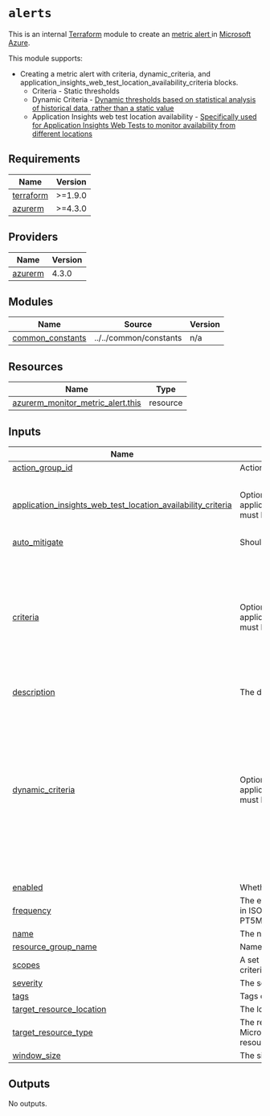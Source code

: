 <!-- BEGIN_TF_DOCS -->

# `alerts`

This is an internal [Terraform](https://www.terraform.io/) module to create an [metric alert ](https://learn.microsoft.com/en-us/azure/azure-monitor/alerts/alerts-types#metric-alerts) in [Microsoft Azure](https://azure.microsoft.com/en-us).

This module supports:

- Creating a metric alert with criteria, dynamic_criteria, and application_insights_web_test_location_availability_criteria blocks.
  - Criteria - Static thresholds
  - Dynamic Criteria - [Dynamic thresholds based on statistical analysis of historical data, rather than a static value](https://learn.microsoft.com/en-us/azure/azure-monitor/alerts/alerts-dynamic-thresholds)
  - Application Insights web test location availability - [Specifically used for Application Insights Web Tests to monitor availability from different locations](https://learn.microsoft.com/en-us/azure/azure-monitor/app/availability?tabs=standard#availability-alerts)

## Requirements

| Name                                                                     | Version |
| ------------------------------------------------------------------------ | ------- |
| <a name="requirement_terraform"></a> [terraform](#requirement_terraform) | >=1.9.0 |
| <a name="requirement_azurerm"></a> [azurerm](#requirement_azurerm)       | >=4.3.0 |

## Providers

| Name                                                         | Version |
| ------------------------------------------------------------ | ------- |
| <a name="provider_azurerm"></a> [azurerm](#provider_azurerm) | 4.3.0   |

## Modules

| Name                                                                                | Source                 | Version |
| ----------------------------------------------------------------------------------- | ---------------------- | ------- |
| <a name="module_common_constants"></a> [common_constants](#module_common_constants) | ../../common/constants | n/a     |

## Resources

| Name                                                                                                                                      | Type     |
| ----------------------------------------------------------------------------------------------------------------------------------------- | -------- |
| [azurerm_monitor_metric_alert.this](https://registry.terraform.io/providers/hashicorp/azurerm/latest/docs/resources/monitor_metric_alert) | resource |

## Inputs

| Name                                                                                                                                                                                                                  | Description                                                                                                                                                     | Type                                                                                                                                                                                                                                                                                                                                                                                                                                         | Default  | Required |
| --------------------------------------------------------------------------------------------------------------------------------------------------------------------------------------------------------------------- | --------------------------------------------------------------------------------------------------------------------------------------------------------------- | -------------------------------------------------------------------------------------------------------------------------------------------------------------------------------------------------------------------------------------------------------------------------------------------------------------------------------------------------------------------------------------------------------------------------------------------- | -------- | :------: |
| <a name="input_action_group_id"></a> [action_group_id](#input_action_group_id)                                                                                                                                        | Action group ID                                                                                                                                                 | `string`                                                                                                                                                                                                                                                                                                                                                                                                                                     | n/a      |   yes    |
| <a name="input_application_insights_web_test_location_availability_criteria"></a> [application_insights_web_test_location_availability_criteria](#input_application_insights_web_test_location_availability_criteria) | Optional but one of either criteria, dynamic_criteria or application_insights_web_test_location_availability_criteria must be specified                         | <pre>list(object({<br/> web_test_id = string<br/> component_id = string<br/> failed_location_count = number<br/> }))</pre>                                                                                                                                                                                                                                                                                                                   | `[]`     |    no    |
| <a name="input_auto_mitigate"></a> [auto_mitigate](#input_auto_mitigate)                                                                                                                                              | Should the alerts in this Metric Alert be auto resolved?                                                                                                        | `bool`                                                                                                                                                                                                                                                                                                                                                                                                                                       | `true`   |    no    |
| <a name="input_criteria"></a> [criteria](#input_criteria)                                                                                                                                                             | Optional but one of either criteria, dynamic_criteria or application_insights_web_test_location_availability_criteria must be specified                         | <pre>list(object({<br/> metric_namespace = string<br/> metric_name = string<br/> aggregation = string<br/> operator = string<br/> threshold = number<br/> dimension = optional(object({<br/> name = string<br/> operator = string<br/> values = list(string)<br/> }))<br/> }))</pre>                                                                                                                                                         | `[]`     |    no    |
| <a name="input_description"></a> [description](#input_description)                                                                                                                                                    | The description of the metric alert                                                                                                                             | `string`                                                                                                                                                                                                                                                                                                                                                                                                                                     | `null`   |    no    |
| <a name="input_dynamic_criteria"></a> [dynamic_criteria](#input_dynamic_criteria)                                                                                                                                     | Optional but one of either criteria, dynamic_criteria or application_insights_web_test_location_availability_criteria must be specified                         | <pre>list(object({<br/> metric_namespace = string<br/> metric_name = string<br/> aggregation = string<br/> operator = string<br/> alert_sensitivity = string<br/> evaluation_total_count = number<br/> evaluation_failure_count = number<br/> ignore_data_before = string<br/> skip_metric_validation = bool<br/> dimension = optional(object({<br/> name = string<br/> operator = string<br/> values = list(string)<br/> }))<br/> }))</pre> | `[]`     |    no    |
| <a name="input_enabled"></a> [enabled](#input_enabled)                                                                                                                                                                | Whether the alert is enabled                                                                                                                                    | `bool`                                                                                                                                                                                                                                                                                                                                                                                                                                       | `true`   |    no    |
| <a name="input_frequency"></a> [frequency](#input_frequency)                                                                                                                                                          | The evaluation frequency of this Metric Alert, represented in ISO 8601 duration format. Possible values are PT1M, PT5M, PT15M, PT30M and PT1H. Defaults to PT1M | `string`                                                                                                                                                                                                                                                                                                                                                                                                                                     | `"PT1M"` |    no    |
| <a name="input_name"></a> [name](#input_name)                                                                                                                                                                         | The name of the metric alert                                                                                                                                    | `string`                                                                                                                                                                                                                                                                                                                                                                                                                                     | n/a      |   yes    |
| <a name="input_resource_group_name"></a> [resource_group_name](#input_resource_group_name)                                                                                                                            | Name of the resource group                                                                                                                                      | `string`                                                                                                                                                                                                                                                                                                                                                                                                                                     | n/a      |   yes    |
| <a name="input_scopes"></a> [scopes](#input_scopes)                                                                                                                                                                   | A set of strings of resource IDs at which the metric criteria should be applied                                                                                 | `list(string)`                                                                                                                                                                                                                                                                                                                                                                                                                               | `[]`     |    no    |
| <a name="input_severity"></a> [severity](#input_severity)                                                                                                                                                             | The severity of the alert (0, 1, 2, 3, 4)                                                                                                                       | `number`                                                                                                                                                                                                                                                                                                                                                                                                                                     | `3`      |    no    |
| <a name="input_tags"></a> [tags](#input_tags)                                                                                                                                                                         | Tags of the Application Insights resource                                                                                                                       | `map(string)`                                                                                                                                                                                                                                                                                                                                                                                                                                | `{}`     |    no    |
| <a name="input_target_resource_location"></a> [target_resource_location](#input_target_resource_location)                                                                                                             | The location of the target resource                                                                                                                             | `string`                                                                                                                                                                                                                                                                                                                                                                                                                                     | `null`   |    no    |
| <a name="input_target_resource_type"></a> [target_resource_type](#input_target_resource_type)                                                                                                                         | The resource type (e.g. Microsoft.Compute/virtualMachines) of the target resource                                                                               | `string`                                                                                                                                                                                                                                                                                                                                                                                                                                     | `null`   |    no    |
| <a name="input_window_size"></a> [window_size](#input_window_size)                                                                                                                                                    | The size of the time window to evaluate over                                                                                                                    | `string`                                                                                                                                                                                                                                                                                                                                                                                                                                     | `"PT5M"` |    no    |

## Outputs

No outputs.

<!-- END_TF_DOCS -->
